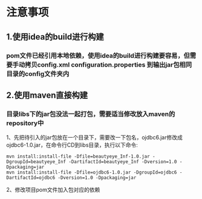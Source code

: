 # 注意事项
## 1.使用idea的build进行构建
### pom文件已经引用本地依赖，使用idea的build进行构建要容易，但需要手动拷贝config.xml configuration.properties 到输出jar包相同目录的config文件夹内

## 2.使用maven直接构建
### 目录libs下的jar包没法一起打包，需要适当修改放入maven的repository中
1、先把待引入的jar包放在一个目录下，需要改一下包名，ojdbc6.jar修改成ojdbc6-1.0.jar，在命令行CD到libs目录，执行以下命令:

    mvn install:install-file -Dfile=beautyeye_Inf-1.0.jar -DgroupId=beautyeye_Inf -DartifactId=beautyeye_Inf -Dversion=1.0 -Dpackaging=jar  
    mvn install:install-file -Dfile=ojdbc6-1.0.jar -DgroupId=ojdbc6 -DartifactId=ojdbc6 -Dversion=1.0 -Dpackaging=jar  

2、修改项目pom文件加入包对应的依赖

##